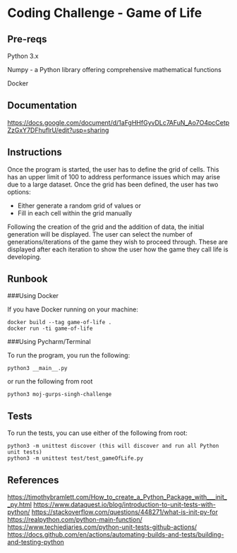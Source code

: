 # Coding Challenge - Game of Life

## Pre-reqs

Python 3.x

Numpy - a Python library offering comprehensive mathematical functions

Docker

## Documentation

https://docs.google.com/document/d/1aFgHHfGyvDLc7AFuN_Ao7O4pcCetpZzGxY7DFhuflrU/edit?usp=sharing

## Instructions

Once the program is started, the user has to define the grid of cells. This has an upper limit of 100 to address performance issues which 
may arise due to a large dataset. Once the grid has been defined, the user has two options:
- Either generate a random grid of values or
- Fill in each cell within the grid manually

Following the creation of the grid and the addition of data, the initial generation
will be displayed. The user can select the number of generations/iterations of the 
game they wish to proceed through. These are displayed after each iteration to show the user
how the game they call life is developing.

## Runbook

###Using Docker

If you have Docker running on your machine:
```
docker build --tag game-of-life .
docker run -ti game-of-life 
```

###Using Pycharm/Terminal

To run the program, you run the following:
```
python3 __main__.py
```
or run the following from root
```
python3 moj-gurps-singh-challenge
```

## Tests

To run the tests, you can use either of the following from root:
```
python3 -m unittest discover (this will discover and run all Python unit tests)
python3 -m unittest test/test_gameOfLife.py
```

## References

https://timothybramlett.com/How_to_create_a_Python_Package_with___init__py.html
https://www.dataquest.io/blog/introduction-to-unit-tests-with-python/
https://stackoverflow.com/questions/448271/what-is-init-py-for
https://realpython.com/python-main-function/
https://www.techiediaries.com/python-unit-tests-github-actions/
https://docs.github.com/en/actions/automating-builds-and-tests/building-and-testing-python
